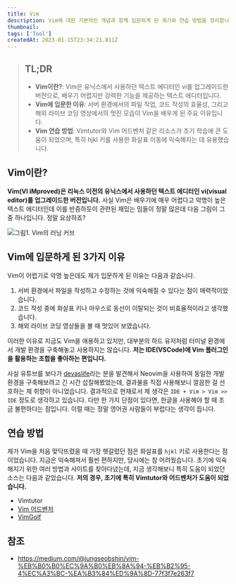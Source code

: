 ```yaml
---
title: Vim
description: Vim에 대한 기본적인 개념과 함께 입문하게 된 계기와 연습 방법을 정리합니다.
thumbnail:
tags: ['Tool']
createdAt: 2023-01-15T23:34:21.811Z
---
```


> ## TL;DR
>
> - **Vim이란?**: Vim은 유닉스에서 사용하던 텍스트 에디터인 vi를 업그레이드한 버전으로, 배우기 어렵지만 강력한 기능을 제공하는 텍스트 에디터입니다.
> - **Vim에 입문한 이유**: 서버 환경에서의 파일 작업, 코드 작성의 효율성, 그리고 해외 라이브 코딩 영상에서의 멋진 모습이 Vim을 배우게 된 주요 이유입니다.
> - **Vim 연습 방법**: Vimtutor와 Vim 어드벤처 같은 리소스가 초기 학습에 큰 도움이 되었으며, 특히 hjkl 키를 사용한 화살표 이동에 익숙해지는 데 유용했습니다.

## Vim이란?

**Vim(VI iMproved)은 리눅스 이전의 유닉스에서 사용하던 텍스트 에디터인 vi(visual editor)를 업그레이드한 버전입니다.** 사실 Vim은 배우기에 매우 어렵다고 악명이 높은 텍스트 에디터인데 이를 반증하듯이 관련된 재밌는 밈들이 정말 많은데 다음 그림이 그 중 하나입니다. 정말 요상하죠?

![그림1. Vim의 러닝 커브](/assets/contents/vim/1.jpeg)

## Vim에 입문하게 된 3가지 이유

Vim이 어렵기로 악명 높은데도 제가 입문하게 된 이유는 다음과 같습니다.

1. 서버 환경에서 파일을 작성하고 수정하는 것에 익숙해질 수 있다는 점이 매력적이었습니다.
2. 코드 작성 중에 화살표 키나 마우스로 동선이 이탈되는 것이 비효율적이라고 생각했습니다.
3. 해외 라이브 코딩 영상들을 볼 때 멋있어 보였습니다.

이러한 이유로 지금도 Vim을 애용하고 있지만, 대부분의 하드 유저처럼 터미널 환경에서 개발 환경을 구축해놓고 사용하지는 않습니다. **저는 IDE(VSCode)에 Vim 플러그인을 활용하는 조합을 좋아하는 편입니다.**

사실 유튜브를 보다가 [devaslife](https://www.youtube.com/c/devaslife)라는 분을 발견해서 Neovim을 사용하여 동일한 개발 환경을 구축해보려고 긴 시간 삽질해봤었는데, 결과물을 직접 사용해보니 깔끔한 걸 선호하는 제 취향이 아니었습니다. 결과적으로 현재로서 제 생각은 `IDE + Vim > Vim >> IDE` 정도로 생각하고 있습니다. 다만 한 가지 단점이 있다면, 한글을 사용해야 할 때 조금 불편하다는 점입니다. 이럴 때는 정말 영어권 사람들이 부럽다는 생각이 듭니다.

## 연습 방법

제가 Vim을 처음 맞닥뜨렸을 때 가장 헷갈렸던 점은 화살표를 `hjkl` 키로 사용한다는 점이었습니다. 지금은 익숙해져서 훨씬 편하지만, 당시에는 참 어려웠습니다. 초기에 익숙해지기 위한 여러 방법과 사이트를 찾아다녔는데, 지금 생각해보니 특히 도움이 되었던 소스는 다음과 같았습니다. **저의 경우, 초기에 특히 Vimtutor와 어드벤처가 도움이 되었습니다.**

- Vimtutor
- [Vim 어드벤처](https://vim-adventures.com/)
- [VimGolf](https://www.vimgolf.com/)

## 참조

- https://medium.com/@jungseobshin/vim-%EB%B0%B0%EC%9A%B0%EB%8A%94-%EB%B2%95-4%EC%A3%BC-%EA%B3%84%ED%9A%8D-77f3f7e263f7
